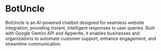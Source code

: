 # BotUncle
BotUncle is an AI-powered chatbot designed for seamless website integration, providing instant, intelligent responses to user queries. Built with Google Gemini API and Appwrite, it enables businesses and organizations to automate customer support, enhance engagement, and streamline communication.
